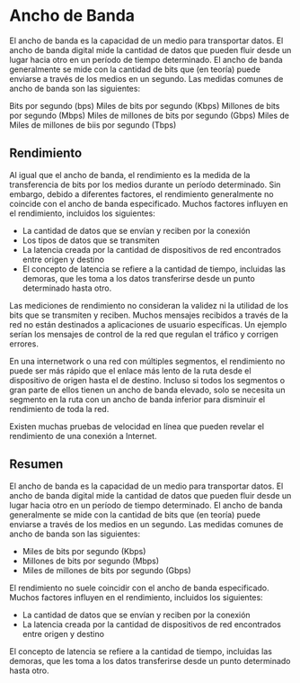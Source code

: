 # Ancho de Banda

El ancho de banda es la capacidad de un medio para transportar datos. El ancho de banda digital mide la cantidad de datos que pueden fluir desde un lugar hacia otro en un período de tiempo determinado. El ancho de banda generalmente se mide con la cantidad de bits que (en teoría) puede enviarse a través de los medios en un segundo. Las medidas comunes de ancho de banda son las siguientes:

Bits por segundo (bps)
Miles de bits por segundo (Kbps)
Millones de bits por segundo (Mbps)
Miles de millones de bits por segundo (Gbps)
Miles de Miles de millones de biis por segundo (Tbps)

## Rendimiento

Al igual que el ancho de banda, el rendimiento es la medida de la transferencia de bits por los medios durante un período determinado. Sin embargo, debido a diferentes factores, el rendimiento generalmente no coincide con el ancho de banda especificado. Muchos factores influyen en el rendimiento, incluidos los siguientes:

- La cantidad de datos que se envían y reciben por la conexión
- Los tipos de datos que se transmiten
- La latencia creada por la cantidad de dispositivos de red encontrados entre origen y destino
- El concepto de latencia se refiere a la cantidad de tiempo, incluidas las demoras, que les toma a los datos transferirse desde un punto determinado hasta otro.

Las mediciones de rendimiento no consideran la validez ni la utilidad de los bits que se transmiten y reciben. Muchos mensajes recibidos a través de la red no están destinados a aplicaciones de usuario específicas. Un ejemplo serían los mensajes de control de la red que regulan el tráfico y corrigen errores.

En una internetwork o una red con múltiples segmentos, el rendimiento no puede ser más rápido que el enlace más lento de la ruta desde el dispositivo de origen hasta el de destino. Incluso si todos los segmentos o gran parte de ellos tienen un ancho de banda elevado, solo se necesita un segmento en la ruta con un ancho de banda inferior para disminuir el rendimiento de toda la red.

Existen muchas pruebas de velocidad en línea que pueden revelar el rendimiento de una conexión a Internet.

## Resumen

El ancho de banda es la capacidad de un medio para transportar datos. El ancho de banda digital mide la cantidad de datos que pueden fluir desde un lugar hacia otro en un período de tiempo determinado. El ancho de banda generalmente se mide con la cantidad de bits que (en teoría) puede enviarse a través de los medios en un segundo. Las medidas comunes de ancho de banda son las siguientes:

- Miles de bits por segundo (Kbps)
- Millones de bits por segundo (Mbps)
- Miles de millones de bits por segundo (Gbps)

El rendimiento no suele coincidir con el ancho de banda especificado. Muchos factores influyen en el rendimiento, incluidos los siguientes:

- La cantidad de datos que se envían y reciben por la conexión
- La latencia creada por la cantidad de dispositivos de red encontrados entre origen y destino

El concepto de latencia se refiere a la cantidad de tiempo, incluidas las demoras, que les toma a los datos transferirse desde un punto determinado hasta otro.
